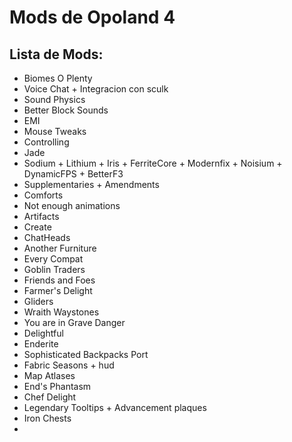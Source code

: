 # Mods de Opoland 4
## Lista de Mods:
 - Biomes O Plenty
 - Voice Chat + Integracion con sculk
 - Sound Physics
 - Better Block Sounds
 - EMI
 - Mouse Tweaks
 - Controlling
 - Jade
 - Sodium + Lithium + Iris + FerriteCore + Modernfix + Noisium + DynamicFPS + BetterF3
 - Supplementaries + Amendments
 - Comforts
 - Not enough animations
 - Artifacts
 - Create
 - ChatHeads
 - Another Furniture
 - Every Compat
 - Goblin Traders
 - Friends and Foes
 - Farmer's Delight
 - Gliders
 - Wraith Waystones
 - You are in Grave Danger
 - Delightful
 - Enderite
 - Sophisticated Backpacks Port
 - Fabric Seasons + hud
 - Map Atlases
 - End's Phantasm
 - Chef Delight
 - Legendary Tooltips + Advancement plaques
 - Iron Chests
 - 


